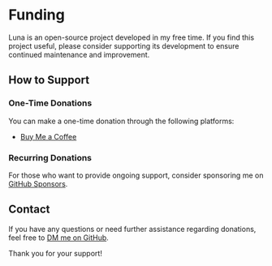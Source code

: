 # Funding

Luna is an open-source project developed in my free time. If you find this project useful, please consider supporting
its development to ensure continued maintenance and improvement.

## How to Support

### One-Time Donations

You can make a one-time donation through the following platforms:

- [Buy Me a Coffee](https://www.buymeacoffee.com/atsumiflex)

### Recurring Donations

For those who want to provide ongoing support, consider sponsoring me
on [GitHub Sponsors](https://github.com/sponsors/AtsumiFlex).

## Contact

If you have any questions or need further assistance regarding donations, feel free
to [DM me on GitHub](https://github.com/AtsumiFlex).

Thank you for your support!
